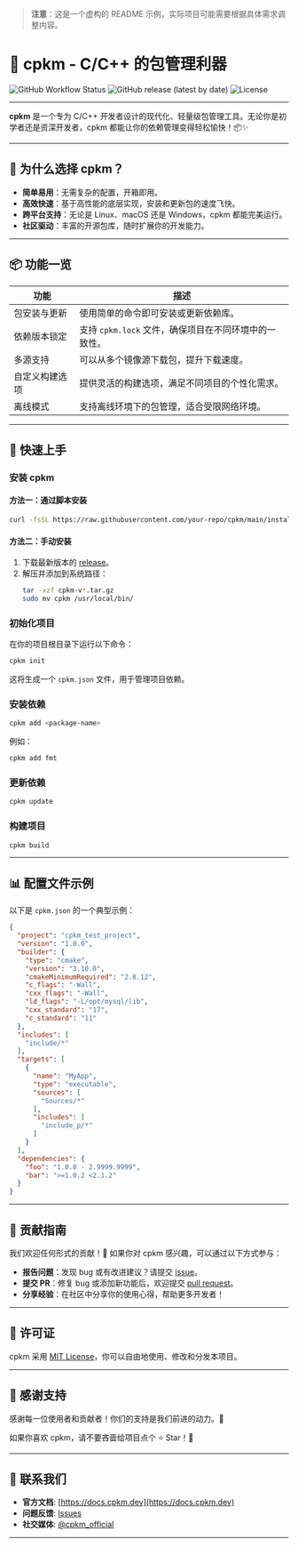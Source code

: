 > **注意**：这是一个虚构的 README 示例，实际项目可能需要根据具体需求调整内容。

# 🚀 **cpkm** - C/C++ 的包管理利器

![GitHub Workflow Status](https://img.shields.io/github/actions/workflow/status/your-repo/cpkm/build.yml?branch=main) ![GitHub release (latest by date)](https://img.shields.io/github/v/release/your-repo/cpkm) ![License](https://img.shields.io/github/license/your-repo/cpkm)

---

**cpkm** 是一个专为 C/C++ 开发者设计的现代化、轻量级包管理工具。无论你是初学者还是资深开发者，cpkm 都能让你的依赖管理变得轻松愉快！📦✨

---

## 🌟 **为什么选择 cpkm？**

- **简单易用**：无需复杂的配置，开箱即用。
- **高效快速**：基于高性能的底层实现，安装和更新包的速度飞快。
- **跨平台支持**：无论是 Linux、macOS 还是 Windows，cpkm 都能完美运行。
- **社区驱动**：丰富的开源包库，随时扩展你的开发能力。

---

## 📦 **功能一览**

| 功能      | 描述                                |
|---------|-----------------------------------|
| 包安装与更新  | 使用简单的命令即可安装或更新依赖库。                |
| 依赖版本锁定  | 支持 `cpkm.lock` 文件，确保项目在不同环境中的一致性。 |
| 多源支持    | 可以从多个镜像源下载包，提升下载速度。               |
| 自定义构建选项 | 提供灵活的构建选项，满足不同项目的个性化需求。           |
| 离线模式    | 支持离线环境下的包管理，适合受限网络环境。             |

---

## 🔧 **快速上手**

### 安装 cpkm

#### 方法一：通过脚本安装

```bash
curl -fsSL https://raw.githubusercontent.com/your-repo/cpkm/main/install.sh | bash
```

#### 方法二：手动安装

1. 下载最新版本的 [release](https://github.com/your-repo/cpkm/releases)。
2. 解压并添加到系统路径：
   ```bash
   tar -xzf cpkm-v*.tar.gz
   sudo mv cpkm /usr/local/bin/
   ```

### 初始化项目

在你的项目根目录下运行以下命令：

```bash
cpkm init
```

这将生成一个 `cpkm.json` 文件，用于管理项目依赖。

### 安装依赖

```bash
cpkm add <package-name>
```

例如：

```bash
cpkm add fmt
```

### 更新依赖

```bash
cpkm update
```

### 构建项目

```bash
cpkm build
```

---

## 📊 **配置文件示例**

以下是 `cpkm.json` 的一个典型示例：

```json
{
  "project": "cpkm_test_project",
  "version": "1.0.0",
  "builder": {
    "type": "cmake",
    "version": "3.10.0",
    "cmakeMinimumRequired": "2.8.12",
    "c_flags": "-Wall",
    "cxx_flags": "-Wall",
    "ld_flags": "-L/opt/mysql/lib",
    "cxx_standard": "17",
    "c_standard": "11"
  },
  "includes": [
    "include/*"
  ],
  "targets": [
    {
      "name": "MyApp",
      "type": "executable",
      "sources": [
        "Sources/*"
      ],
      "includes": [
        "include_p/*"
      ]
    }
  ],
  "dependencies": {
    "foo": "1.0.0 - 2.9999.9999",
    "bar": ">=1.0.2 <2.1.2"
  }
}
```

---

## 🤝 **贡献指南**

我们欢迎任何形式的贡献！🎉 如果你对 cpkm 感兴趣，可以通过以下方式参与：

- **报告问题**：发现 bug 或有改进建议？请提交 [issue](https://github.com/your-repo/cpkm/issues)。
- **提交 PR**：修复 bug 或添加新功能后，欢迎提交 [pull request](https://github.com/your-repo/cpkm/pulls)。
- **分享经验**：在社区中分享你的使用心得，帮助更多开发者！

---

## 📜 **许可证**

cpkm 采用 [MIT License](LICENSE)，你可以自由地使用、修改和分发本项目。

---

## 🙏 **感谢支持**

感谢每一位使用者和贡献者！你们的支持是我们前进的动力。💖

如果你喜欢 cpkm，请不要吝啬给项目点个 ⭐️ Star！🌟

---

## 📢 **联系我们**

- **官方文档**: [https://docs.cpkm.dev](https://docs.cpkm.dev)
- **问题反馈**: [Issues](https://github.com/your-repo/cpkm/issues)
- **社交媒体**: [@cpkm_official](https://twitter.com/cpkm_official)

---

